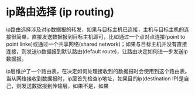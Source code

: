 # ip路由选择 (ip routing)

ip路由选择涉及对ip数据报的转发，如果与目标主机已连接，主机与目标主机的连接很简单，直接发送数据报到目标主机即可，比如通过一个点对点连接(point to point linke)或通过一个共享网络(shared network)；如果与目标主机并没有直接连接，则发送ip数据报到默认路由(default route)，让路由决定如何进一步发送ip数据报。

ip层维护了一个路由表，在决定如何处理接收到的数据报时会使用到这个路由表。当从网络接收到数据报时，ip层首先检查ip地址，如果目的ip(destination IP)是自己，则发送数据报到传输层，如果不是，如果

